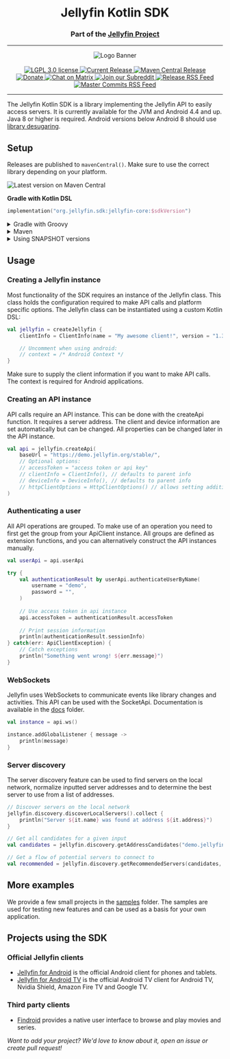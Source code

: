 <h1 align="center">Jellyfin Kotlin SDK</h1>
<h3 align="center">Part of the <a href="https://jellyfin.org/">Jellyfin Project</a></h3>

---

<p align="center">
<img alt="Logo Banner" src="https://raw.githubusercontent.com/jellyfin/jellyfin-ux/master/branding/SVG/banner-logo-solid.svg?sanitize=true"/>
<br/>
<br/>
<a href="https://github.com/jellyfin/jellyfin-sdk-kotlin">
<img alt="LGPL 3.0 license" src="https://img.shields.io/github/license/jellyfin/jellyfin-sdk-kotlin.svg"/>
</a>
<a href="https://github.com/jellyfin/jellyfin-sdk-kotlin/releases">
<img alt="Current Release" src="https://img.shields.io/github/release/jellyfin/jellyfin-sdk-kotlin.svg"/>
</a>
<a href="https://search.maven.org/search?q=org.jellyfin.sdk">
<img alt="Maven Central Release" src="https://img.shields.io/maven-central/v/org.jellyfin.sdk/jellyfin-core.svg"/>
</a>
<br/>
<a href="https://opencollective.com/jellyfin">
<img alt="Donate" src="https://img.shields.io/opencollective/all/jellyfin.svg?label=backers"/>
</a>
<a href="https://matrix.to/#/+jellyfin-android-dev:matrix.org">
<img alt="Chat on Matrix" src="https://img.shields.io/matrix/jellyfin-android-dev:matrix.org.svg?logo=matrix"/>
</a>
<a href="https://www.reddit.com/r/jellyfin">
<img alt="Join our Subreddit" src="https://img.shields.io/badge/reddit-r%2Fjellyfin-%23FF5700.svg"/>
</a>
<a href="https://github.com/jellyfin/jellyfin-sdk-kotlin/releases.atom">
<img alt="Release RSS Feed" src="https://img.shields.io/badge/rss-releases-ffa500?logo=rss" />
</a>
<a href="https://github.com/jellyfin/jellyfin-sdk-kotlin/commits/master.atom">
<img alt="Master Commits RSS Feed" src="https://img.shields.io/badge/rss-commits-ffa500?logo=rss" />
</a>
</p>

---

The Jellyfin Kotlin SDK is a library implementing the Jellyfin API to easily access servers. It is currently available
for the JVM and Android 4.4 and up. Java 8 or higher is required. Android versions below Android 8 should use
[library desugaring](https://developer.android.com/studio/write/java8-support#library-desugaring).

## Setup

Releases are published to `mavenCentral()`. Make sure to use the correct library depending on your
platform.

![Latest version on Maven Central](https://img.shields.io/maven-central/v/org.jellyfin.sdk/jellyfin-core.svg)

**Gradle with Kotlin DSL**

```kotlin
implementation("org.jellyfin.sdk:jellyfin-core:$sdkVersion")
```

<details>
  <summary>Gradle with Groovy</summary>
  
  ```groovy
  implementation "org.jellyfin.sdk:jellyfin-core:$sdkVersion"
   ```
</details>

<details>
  <summary>Maven</summary>
  
  ```xml
  <dependency>
      <groupId>org.jellyfin.sdk</groupId>
      <artifactId>jellyfin-core</artifactId>
      <version>$sdkVersion</version>
  </dependency>
   ```
</details>

<details>
  <summary>Using SNAPSHOT versions</summary>

  When working on new features in your application you might need a build of the SDK targeting the next server version.
  For this use case we publish two SNAPSHOT releases: `master-SNAPSHOT` and `openapi-unstable-SNAPSHOT`. To use the
  snapshot versions, add the snapshot repository to your build script:
  `https://s01.oss.sonatype.org/content/repositories/snapshots/`

  An example using Gradle with Kotlin DSL that only allows the `master-SNAPSHOT` version:

  ```kotlin
  repositories {
      maven("https://s01.oss.sonatype.org/content/repositories/snapshots/") {
          content {
              // Only allow SDK snapshots
              includeVersionByRegex("org\\.jellyfin\\.sdk", ".*", "master-SNAPSHOT")
          }
      }
  }
   ```
</details>

## Usage

### Creating a Jellyfin instance

Most functionality of the SDK requires an instance of the Jellyfin class. This class holds
the configuration required to make API calls and platform specific options. The Jellyfin class can
be instantiated using a custom Kotlin DSL:

```kotlin
val jellyfin = createJellyfin {
    clientInfo = ClientInfo(name = "My awesome client!", version = "1.33.7",)

    // Uncomment when using android:
    // context = /* Android Context */
}
```

Make sure to supply the client information if you want to make API calls. The context is required for Android
applications. 

### Creating an API instance

API calls require an API instance. This can be done with the createApi function. It requires a
server address. The client and device information are set automatically but can be changed. All
properties can be changed later in the API instance.

```kotlin
val api = jellyfin.createApi(
    baseUrl = "https://demo.jellyfin.org/stable/",
    // Optional options:
    // accessToken = "access token or api key"
    // clientInfo = ClientInfo(), // defaults to parent info
    // deviceInfo = DeviceInfo(), // defaults to parent info
    // httpClientOptions = HttpClientOptions() // allows setting additional options
)
```

### Authenticating a user

All API operations are grouped. To make use of an operation you need to first get the group from your ApiClient
instance. All groups are defined as extension functions, and you can alternatively construct the API instances
manually.

```kotlin
val userApi = api.userApi

try {
    val authenticationResult by userApi.authenticateUserByName(
        username = "demo", 
        password = "",
    )
    
    // Use access token in api instance
    api.accessToken = authenticationResult.accessToken
    
    // Print session information
    println(authenticationResult.sessionInfo)
} catch(err: ApiClientException) {
    // Catch exceptions
    println("Something went wrong! ${err.message}")
}
```

### WebSockets

Jellyfin uses WebSockets to communicate events like library changes and activities. This API can be
used with the SocketApi. Documentation is available in the [docs](/docs) folder.

```kotlin
val instance = api.ws()

instance.addGlobalListener { message ->
	println(message)
}
```

### Server discovery

The server discovery feature can be used to find servers on the local network, normalize inputted
server addresses and to determine the best server to use from a list of addresses.
 
```kotlin
// Discover servers on the local network
jellyfin.discovery.discoverLocalServers().collect {
    println("Server ${it.name} was found at address ${it.address}")
}

// Get all candidates for a given input
val candidates = jellyfin.discovery.getAddressCandidates("demo.jellyfin.org/stable")

// Get a flow of potential servers to connect to
val recommended = jellyfin.discovery.getRecommendedServers(candidates, RecommendedServerInfoScore.GOOD)
```

## More examples

We provide a few small projects in the [samples](/samples) folder. The samples are used for testing
new features and can be used as a basis for your own application.

## Projects using the SDK

### Official Jellyfin clients

  - [Jellyfin for Android](https://github.com/jellyfin/jellyfin-android) is the official Android client for phones and tablets.
  - [Jellyfin for Android TV](https://github.com/jellyfin/jellyfin-androidtv) is the official Android TV client for Android TV, Nvidia Shield, Amazon Fire TV and Google TV.

### Third party clients

  - [Findroid](https://github.com/jarnedemeulemeester/findroid) provides a native user interface to browse and play movies and series.

_Want to add your project? We'd love to know about it, open an issue or create pull request!_
